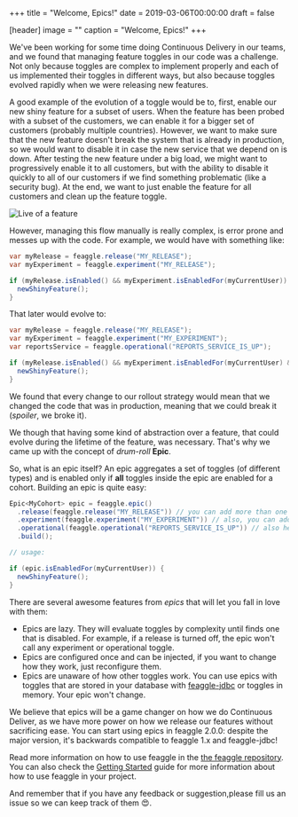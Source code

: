 +++
title = "Welcome, Epics!"
date = 2019-03-06T00:00:00
draft = false

[header]
image = ""
caption = "Welcome, Epics!"
+++

We've been working for some time doing Continuous Delivery in our teams, and we found that managing feature toggles in our code
was a challenge. Not only because toggles are complex to implement properly and each of us implemented their toggles in different ways,
but also because toggles evolved rapidly when we were releasing new features.

A good example of the evolution of a toggle would be to, first, enable our new shiny feature for a subset of users. When the feature has been probed with
a subset of the customers, we can enable it for a bigger set of customers (probably multiple countries). However, we want to make sure that the new feature
doesn't break the system that is already in production, so we would want to disable it in case the new service that we depend on is down. After testing the
new feature under a big load, we might want to progressively enable it to all customers, but with the ability to disable it quickly to all of our customers
if we find something problematic (like a security bug). At the end, we want to just enable the feature for all customers and clean up the feature toggle.

![Live of a feature](/img/blog/welcome-epics/feature-flow.png)

However, managing this flow manually is really complex, is error prone and messes up with the code. For example, we would have with something like:

```java
var myRelease = feaggle.release("MY_RELEASE");
var myExperiment = feaggle.experiment("MY_RELEASE");

if (myRelease.isEnabled() && myExperiment.isEnabledFor(myCurrentUser)) {
  newShinyFeature();
}
```

That later would evolve to:


```java
var myRelease = feaggle.release("MY_RELEASE");
var myExperiment = feaggle.experiment("MY_EXPERIMENT");
var reportsService = feaggle.operational("REPORTS_SERVICE_IS_UP");

if (myRelease.isEnabled() && myExperiment.isEnabledFor(myCurrentUser) && reportsService.isEnabled()) {
  newShinyFeature();
}
```

We found that every change to our rollout strategy would mean that we changed the code that was in production, meaning that we could break it (*spoiler*, we broke it). 

We though that having some kind of abstraction over a feature, that could evolve during the lifetime of the feature, was necessary. That's why we came up with the
concept of *drum-roll* **Epic**.

So, what is an epic itself? An epic aggregates a set of toggles (of different types) and is enabled only if **all** toggles inside the epic are enabled for a cohort.
Building an epic is quite easy:

```java
Epic<MyCohort> epic = feaggle.epic()
  .release(feaggle.release("MY_RELEASE")) // you can add more than one release toggle, just calling .release again
  .experiment(feaggle.experiment("MY_EXPERIMENT")) // also, you can add more than one experiment with .experiment
  .operational(feaggle.operational("REPORTS_SERVICE_IS_UP")) // also here :D
  .build();

// usage:

if (epic.isEnabledFor(myCurrentUser)) {
  newShinyFeature();
}
```

There are several awesome features from *epics* that will let you fall in love with them:

* Epics are lazy. They will evaluate toggles by complexity until finds one that is disabled. For example, if a release is turned off, 
the epic won't call any experiment or operational toggle.
* Epics are configured once and can be injected, if you want to change how they work, just reconfigure them.
* Epics are unaware of how other toggles work. You can use epics with toggles that are stored in your database with 
[feaggle-jdbc](https://github.com/feaggle/feaggle-jdbc) or toggles in memory. Your epic won't change.

We believe that epics will be a game changer on how we do Continuous Deliver, as we have more power on how we release our features
without sacrificing ease. You can start using epics in feaggle 2.0.0: despite the major version, it's backwards compatible to feaggle 1.x
and feaggle-jdbc!

Read more information on how to use feaggle in the [the feaggle repository](https://github.com/feaggle/feaggle). You can also check the 
[Getting Started](https://www.feaggle.org/tutorial/getting-started/) guide for more information about how to use feaggle in your project.

And remember that if you have any feedback or suggestion,please fill us an issue so we can keep track of them 😍.

